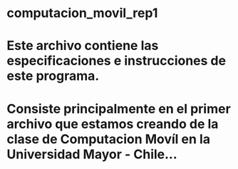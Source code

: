 # computacion_movil_rep1

# Este archivo contiene las especificaciones e instrucciones de este programa.
# Consiste principalmente en el primer archivo que estamos creando de la clase de Computacion Movíl en la Universidad Mayor - Chile...